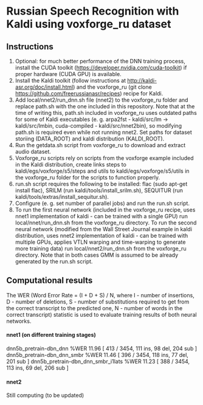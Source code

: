 # Russian Speech Recognition with Kaldi using voxforge_ru dataset
## Instructions

1. Optional: for much better performance of the DNN training process, install the CUDA toolkit (https://developer.nvidia.com/cuda-toolkit) if proper hardware (CUDA GPU) is available.
2. Install the Kaldi toolkit (follow instructions at http://kaldi-asr.org/doc/install.html) and the voxforge_ru (git clone https://github.com/freerussianasr/recipes) recipe for Kaldi. 
3. Add local/nnet2/run\_dnn.sh file (nnet2) to the voxforge\_ru folder and replace path.sh with the one included in this repository. Note that at the time of writing this, path.sh included in voxforge\_ru uses outdated paths for some of Kaldi executables (e. g. arpa2fst - kaldi/src/lm -> kaldi/src/lmbin, cuda-compiled - kaldi/src/nnet2bin), so modifying path.sh is required even while not running nnet2. Set paths for dataset storiing (DATA\_ROOT) and kaldi distribution (KALDI\_ROOT).
4. Run the getdata.sh script from voxforge_ru to download and extract audio dataset.
5. Voxforge\_ru scripts rely on scripts from the voxforge example included in the Kaldi distribution, create links steps to kaldi/egs/voxforge/s5/steps and utils to kaldi/egs/voxforge/s5/utils in the voxforge_ru folder for the scripts to function properly.
6. run.sh script requires the following to be installed: flac (sudo apt-get install flac), SRILM (run kaldi/tools/install\_srilm.sh), SEQUITUR (run kaldi/tools/extras/install\_sequitur.sh).
7. Configure (e. g. set number of parallel jobs) and run the run.sh script.
8. To run the first neural network (included in the voxforge_ru recipe, uses nnet1 implementation of kaldi - can be trained with a single GPU) run local/nnet/run\_dnn.sh from the voxforge\_ru directory. To run the second neural network (modified from the Wall Street Journal example in kaldi distribution, uses nnet2 implementation of kaldi - can be trained with multiple GPUs, applies VTLN warping and time-warping to generate more training data) run local/nnet2/run\_dnn.sh from the voxforge\_ru directory. Note that in both cases GMM is assumed to be already generated by the run.sh script.

## Computational results

The WER (Word Error Rate = (I + D + S) / N, where I - number of insertions, D - number of deletions, S - number of substitutions required to get from the correct transcript to the predicted one, N - number of words in the correct transcript) statistic is used to evaluate training results of both neural networks.

#### nnet1 (on different training stages)

dnn5b\_pretrain-dbn_dnn
%WER 11.96 \[ 413 / 3454, 111 ins, 98 del, 204 sub \]
dnn5b\_pretrain-dbn\_dnn\_smbr
%WER 11.46 \[ 396 / 3454, 118 ins, 77 del, 201 sub \]
dnn5b\_pretrain-dbn\_dnn\_smbr\_i1lats
%WER 11.23 \[ 388 / 3454, 113 ins, 69 del, 206 sub \]

#### nnet2

Still computing (to be updated)
